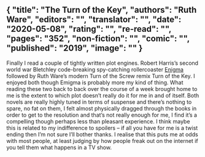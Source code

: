 {
 "title": "The Turn of the Key",
 "authors": "Ruth Ware",
 "editors": "",
 "translator": "",
 "date": "2020-05-08",
 "rating": "",
 "re-read": "",
 "pages": "352",
 "non-fiction": "",
 "comic": "",
 "published": "2019",
 "image": ""
}
---

Finally I read a couple of tightly written plot engines. Robert Harris’s second world war Bletchley code-breaking spy-catching rollercoaster [Enigma](/book-Enigma(1995)) followed by Ruth Ware’s modern Turn of the Screw remix Turn of the Key. I enjoyed both though Emigma is probably more my kind of thing. What reading these two back to back over the course of a week brought home to me is the extent to which plot doesn’t really do it for me in and of itself. Both novels are really highly tuned in terms of suspense and there’s nothing to spare, no fat on them, I felt almost physically dragged through the books in order to get to the resolution and that’s not really enough for me, I find it’s a compelling though perhaps less than pleasant experience. I think maybe this is related to my indifference to spoilers – if all you have for me is a twist ending then I’m not sure I’ll bother thanks. I realise that this puts me at odds with most people, at least judging by how people freak out on the internet if you tell them what happens in a TV show.